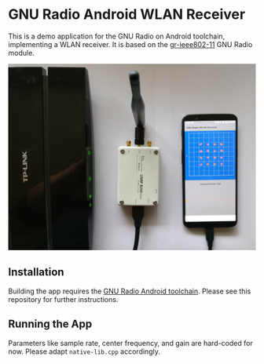 # GNU Radio Android WLAN Receiver

This is a demo application for the GNU Radio on Android toolchain, implementing a WLAN receiver.
It is based on the [gr-ieee802-11](https://github.com/bastibl/gr-ieee802-11/) GNU Radio module.

![WLAN Receiver](doc/setup.png)

## Installation

Building the app requires the [GNU Radio Android toolchain](https://github.com/bastibl/gnuradio-android/). Please see this repository for further instructions.

## Running the App

Parameters like sample rate, center frequency, and gain are hard-coded for now. Please adapt `native-lib.cpp` accordingly.

